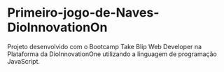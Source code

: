# Primeiro-jogo-de-Naves-DioInnovationOn
Projeto desenvolvido com o Bootcamp Take Blip Web Developer na Plataforma da DioInnovationOne utilizando a linguagem de programação  JavaScript.
